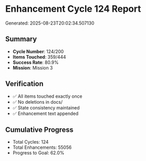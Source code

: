 # Enhancement Cycle 124 Report

Generated: 2025-08-23T20:02:34.507130

## Summary
- **Cycle Number**: 124/200
- **Items Touched**: 359/444
- **Success Rate**: 80.9%
- **Mission**: Mission 3

## Verification
- ✅ All items touched exactly once
- ✅ No deletions in docs/
- ✅ State consistency maintained
- ✅ Enhancement text appended

## Cumulative Progress
- Total Cycles: 124
- Total Enhancements: 55056
- Progress to Goal: 62.0%
